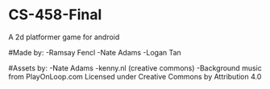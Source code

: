 # CS-458-Final
A 2d platformer game for android

#Made by:
-Ramsay Fencl
-Nate Adams
-Logan Tan

#Assets by:
-Nate Adams
-kenny.nl (creative commons)
-Background music from PlayOnLoop.com
	Licensed under Creative Commons by Attribution 4.0
